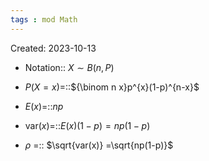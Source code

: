 ```yaml
---
tags : mod Math
---
```

Created: 2023-10-13

- Notation:: $X\sim B(n,P)$
<!--SR:!2023-11-18,3,243-->
- $P(X=x)$=::${\binom n x}p^{x}(1-p)^{n-x}$
<!--SR:!2023-11-20,2,168-->
- $E(x)$=::$np$
<!--SR:!2023-11-18,2,210-->
- $\text{var}(x)$=::$E(x)(1-p)=np(1-p)$
<!--SR:!2023-11-17,1,223-->
- $\rho$ =:: $\sqrt{var(x)} =\sqrt{np(1-p)}$
<!--SR:!2023-11-21,6,243-->
